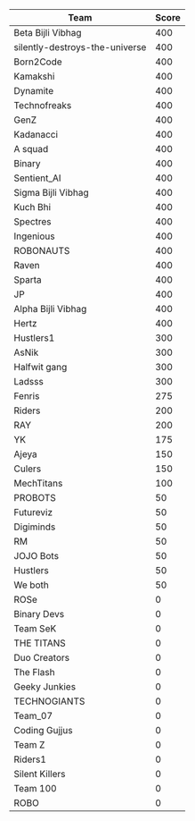 |Team|Score|
|---|---|
|Beta Bijli Vibhag|400|
|silently-destroys-the-universe|400|
|Born2Code|400|
|Kamakshi|400|
|Dynamite|400|
|Technofreaks|400|
|GenZ|400|
|Kadanacci|400|
|A squad|400|
|Binary|400|
|Sentient_AI|400|
|Sigma Bijli Vibhag|400|
|Kuch Bhi|400|
|Spectres|400|
|Ingenious|400|
|ROBONAUTS|400|
|Raven|400|
|Sparta|400|
|JP|400|
|Alpha Bijli Vibhag|400|
|Hertz|400|
|Hustlers1|300|
|AsNik|300|
|Halfwit gang|300|
|Ladsss|300|
|Fenris|275|
|Riders|200|
|RAY|200|
|YK|175|
|Ajeya|150|
|Culers|150|
|MechTitans|100|
|PROBOTS|50|
|Futureviz|50|
|Digiminds|50|
|RM|50|
|JOJO Bots|50|
|Hustlers|50|
|We both|50|
|ROSe|0|
|Binary Devs|0|
|Team SeK|0|
|THE TITANS|0|
|Duo Creators|0|
|The Flash|0|
|Geeky Junkies|0|
|TECHNOGIANTS|0|
|Team_07|0|
|Coding Gujjus|0|
|Team Z|0|
|Riders1|0|
|Silent Killers|0|
|Team 100|0|
|ROBO|0|

